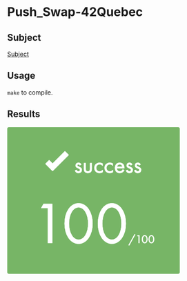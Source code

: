 # Push_Swap-42Quebec

## Subject

<a href="https://github.com/yanislabbe/Push_Swap-42Quebec/blob/main/requirement/Push_Swap-Subject-FR-42Quebec.pdf">Subject</a>

## Usage

``make`` to compile.

## Results

<p>
	<img src="requirement/100success.png" alt="100success" />
</p>
